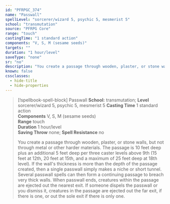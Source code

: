 ```yaml
---
id: "PFRPGC_374"
name: "Passwall"
spellLevel: "sorcerer/wizard 5, psychic 5, mesmerist 5"
school: "transmutation"
source: "PFRPG Core"
range: "touch"
castingTime: "1 standard action"
components: "V, S, M (sesame seeds)"
targets: ""
duration: "1 hour/level"
saveType: "none"
sr: "no"
description: "You create a passage through wooden, plaster, or stone walls, but not through metal or other harder materials. The passage is 10 feet deep plus an additional 5 feet deep per three caster levels above 9th (15 feet at 12th, 20 feet at 15th, and a maximum of 25 feet deep at 18th level). If the wall's thickness is more than the depth of the passage created, then a single passwall simply makes a niche or short tunnel. Several passwall spells can then form a continuing passage to breach very thick walls. When passwall ends, creatures within the passage are ejected out the nearest exit. If someone dispels the passwall or you dismiss it, creatures in the passage are ejected out the far exit, if there is one, or out the sole exit if there is only one."
known: false
cssclasses:
  - hide-title
  - hide-properties
---
```


> [!spellbook-spell-block] Passwall
> **School:** transmutation; **Level** sorcerer/wizard 5, psychic 5, mesmerist 5
> **Casting Time** 1 standard action  
> **Components** V, S, M (sesame seeds)  
> **Range** touch  
> **Duration** 1 hour/level  
> **Saving Throw** none; **Spell Resistance** no
> 
> You create a passage through wooden, plaster, or stone walls, but not through metal or other harder materials. The passage is 10 feet deep plus an additional 5 feet deep per three caster levels above 9th (15 feet at 12th, 20 feet at 15th, and a maximum of 25 feet deep at 18th level). If the wall's thickness is more than the depth of the passage created, then a single passwall simply makes a niche or short tunnel. Several passwall spells can then form a continuing passage to breach very thick walls. When passwall ends, creatures within the passage are ejected out the nearest exit. If someone dispels the passwall or you dismiss it, creatures in the passage are ejected out the far exit, if there is one, or out the sole exit if there is only one.